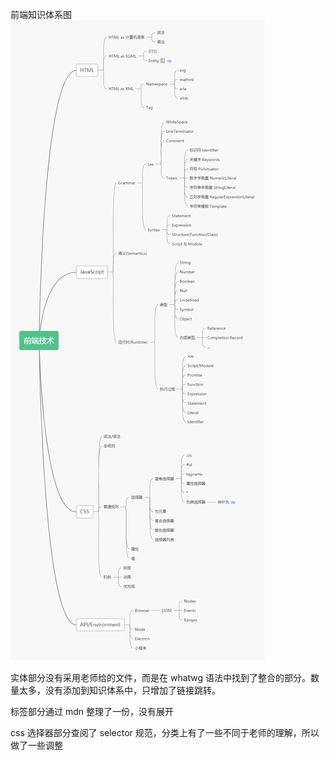 前端知识体系图
![前端知识体系图](./前端技术.png)

实体部分没有采用老师给的文件，而是在 whatwg 语法中找到了整合的部分。数量太多，没有添加到知识体系中，只增加了链接跳转。

标签部分通过 mdn 整理了一份，没有展开

css 选择器部分查阅了 selector 规范，分类上有了一些不同于老师的理解，所以做了一些调整
